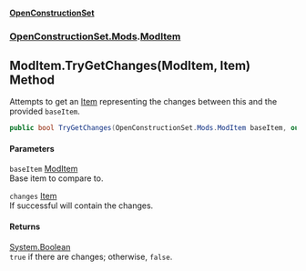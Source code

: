 #### [OpenConstructionSet](index.md 'index')
### [OpenConstructionSet.Mods](index.md#OpenConstructionSet_Mods 'OpenConstructionSet.Mods').[ModItem](RZThR5Y52fbBYJ8EaGN2IQ.md 'OpenConstructionSet.Mods.ModItem')
## ModItem.TryGetChanges(ModItem, Item) Method
Attempts to get an [Item](n8yymaCCgJR7t826C4USew.md 'OpenConstructionSet.Data.Item') representing the changes between this and the provided `baseItem`.  
```csharp
public bool TryGetChanges(OpenConstructionSet.Mods.ModItem baseItem, out OpenConstructionSet.Data.Item changes);
```
#### Parameters
<a name='OpenConstructionSet_Mods_ModItem_TryGetChanges(OpenConstructionSet_Mods_ModItem_OpenConstructionSet_Data_Item)_baseItem'></a>
`baseItem` [ModItem](RZThR5Y52fbBYJ8EaGN2IQ.md 'OpenConstructionSet.Mods.ModItem')  
Base item to compare to.
  
<a name='OpenConstructionSet_Mods_ModItem_TryGetChanges(OpenConstructionSet_Mods_ModItem_OpenConstructionSet_Data_Item)_changes'></a>
`changes` [Item](n8yymaCCgJR7t826C4USew.md 'OpenConstructionSet.Data.Item')  
If successful will contain the changes.
  
#### Returns
[System.Boolean](https://docs.microsoft.com/en-us/dotnet/api/System.Boolean 'System.Boolean')  
`true` if there are changes; otherwise, `false`.
